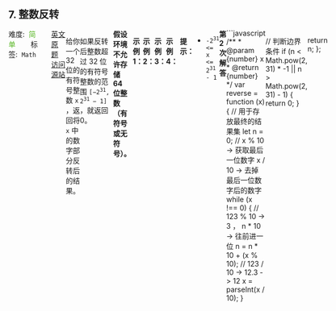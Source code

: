 <div style="font-size: 20px; margin-bottom: 15px; font-weight: bold;">7. 整数反转</div>
<div style="display: flex; font-size: 14px; justify-content: space-between;"><div><span style="margin-right: 30px;">难度:&nbsp;&nbsp;<label style="color: rgb(90, 183, 38);">简单</label></span><span style="margin-right: 30px;">标签:&nbsp;&nbsp;<code>Math</code></span></div><div><span style="margin-right: 15px;"><a href="https://leetcode.com/problems/reverse-integer/">英文原题</a></span><span><a href="https://leetcode-cn.com/problems/reverse-integer/">访问源站</a></span></div>
<hr style="height: 1px; margin: 1em 0px;" />
<p>给你一个 32 位的有符号整数 <code>x</code> ，返回将 <code>x</code> 中的数字部分反转后的结果。</p>

<p>如果反转后整数超过 32 位的有符号整数的范围 <code>[−2<sup>31</sup>,  2<sup>31 </sup>− 1]</code> ，就返回 0。</p>
<strong>假设环境不允许存储 64 位整数（有符号或无符号）。</strong>

<p> </p>

<p><strong>示例 1：</strong></p>

<pre>
<strong>输入：</strong>x = 123
<strong>输出：</strong>321
</pre>

<p><strong>示例 2：</strong></p>

<pre>
<strong>输入：</strong>x = -123
<strong>输出：</strong>-321
</pre>

<p><strong>示例 3：</strong></p>

<pre>
<strong>输入：</strong>x = 120
<strong>输出：</strong>21
</pre>

<p><strong>示例 4：</strong></p>

<pre>
<strong>输入：</strong>x = 0
<strong>输出：</strong>0
</pre>

<p> </p>

<p><strong>提示：</strong></p>

<ul>
	<li><code>-2<sup>31</sup> <= x <= 2<sup>31</sup> - 1</code></li>
</ul>

<hr style="height: 1px; margin: 1em 0px;" />
<strong>第2次解答</strong>
```javascript
/**
 * @param {number} x
 * @return {number}
 */
var reverse = function (x) {
  // 用于存放最终的结果集
  let n = 0;
  // x % 10 -> 获取最后一位数字 x / 10 -> 去掉最后一位数字后的数字
  while (x !== 0) {
    // 123 % 10 -> 3 ， n * 10 -> 往前进一位
    n = n * 10 + (x % 10);
    // 123 / 10 -> 12.3 -> 12
    x = parseInt(x / 10);
  }

  // 判断边界条件
  if (n < Math.pow(2, 31) * -1 || n > Math.pow(2, 31) - 1) {
    return 0;
  }

  return n;
};
```
<hr style="height: 1px; margin: 1em 0px;" />
<strong>第1次解答</strong>
```javascript
/**
 * @param {number} x
 * @return {number}
 */
var reverse = function (x) {
  // 用于计算最终输出值
  let num = 0;

  // x % 10 -> 获取当前 x 的最后一位数字
  // parseInt(x / 10) -> 获取当前 x 前面的数字（非最后一位）
  while (x) {
    num = num * 10 + (x % 10);
    x = parseInt(x / 10);
  }

  return num <= Math.pow(2, 31) - 1 && num >= Math.pow(2, 31) * -1 ? num : 0;
};
```